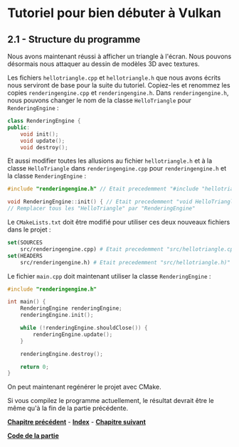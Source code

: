 # Tutoriel pour bien débuter à Vulkan
## 2.1 - Structure du programme

Nous avons maintenant réussi à afficher un triangle à l'écran. Nous pouvons désormais nous attaquer au dessin de modèles 3D avec textures.

Les fichiers ``hellotriangle.cpp`` et ``hellotriangle.h`` que nous avons écrits nous serviront de base pour la suite du tutoriel. Copiez-les et renommez les copies ``renderingengine.cpp`` et ``renderingengine.h``. Dans ``renderingengine.h``, nous pouvons changer le nom de la classe ``HelloTriangle`` pour ``RenderingEngine`` :

```CPP
class RenderingEngine {
public:
	void init();
	void update();
	void destroy();
```

Et aussi modifier toutes les allusions au fichier ``hellotriangle.h`` et à la classe ``HelloTriangle`` dans ``renderingengine.cpp`` pour ``renderingengine.h`` et la classe ``RenderingEngine`` :

```CPP
#include "renderingengine.h" // Etait precedemment "#include "hellotriangle.h""
```

```CPP
void RenderingEngine::init() { // Etait precedemment "void HelloTriangle::init() {"
// Remplacer tous les "HelloTriangle" par "RenderingEngine"
```

Le ``CMakeLists.txt`` doit être modifié pour utiliser ces deux nouveaux fichiers dans le projet :

```CMake
set(SOURCES
	src/renderingengine.cpp) # Etait precedemment "src/hellotriangle.cpp)"
set(HEADERS
	src/renderingengine.h) # Etait precedemment "src/hellotriangle.h)"
```

Le fichier ``main.cpp`` doit maintenant utiliser la classe ``RenderingEngine`` :

```CPP
#include "renderingengine.h"

int main() {
	RenderingEngine renderingEngine;
	renderingEngine.init();

	while (!renderingEngine.shouldClose()) {
		renderingEngine.update();
	}

	renderingEngine.destroy();

	return 0;
}
```

On peut maintenant regénérer le projet avec CMake.

Si vous compilez le programme actuellement, le résultat devrait être le même qu'à la fin de la partie précédente.

[**Chapitre précédent**](../partie1/10.md) - [**Index**](../index.md) - [**Chapitre suivant**](2.md)

[**Code de la partie**](https://github.com/ZaOniRinku/TutorielVulkanFR/tree/partie2)